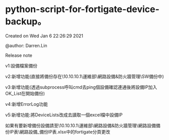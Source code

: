 # python-script-for-fortigate-device-backup。

Created on Wed Jan  6 22:26:29 2021  

  
@author: Darren.Lin

Release note  

v1:設備檔案備份  

v2:新增功能(直接將備份存在\\10.10.10.1\運維部\網路設備&防火牆管理\SW備份中)  

v3:新增功能(透過subprocess呼叫cmd去ping個設備確認連通後將設備IP加入OK_List在開始備份)  

v4:新增ErrorLog功能  

v5:新增功能:將DeviceLists改成去讀取一個excel檔中設備IP  

如果有要新增備份設備請至\\10.10.10.1\運維部\網路設備&防火牆管理\網路設備備份IP表\網路設備_備份IP表.xlsx中的fortigate分頁更改
